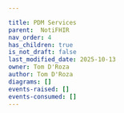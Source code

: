 ```yaml
---

title: PDM Services
parent:  NotiFHIR
nav_order: 4
has_children: true
is_not_draft: false
last_modified_date: 2025-10-13
owner: Tom D'Roza
author: Tom D'Roza
diagrams: []
events-raised: []
events-consumed: []
---
```

